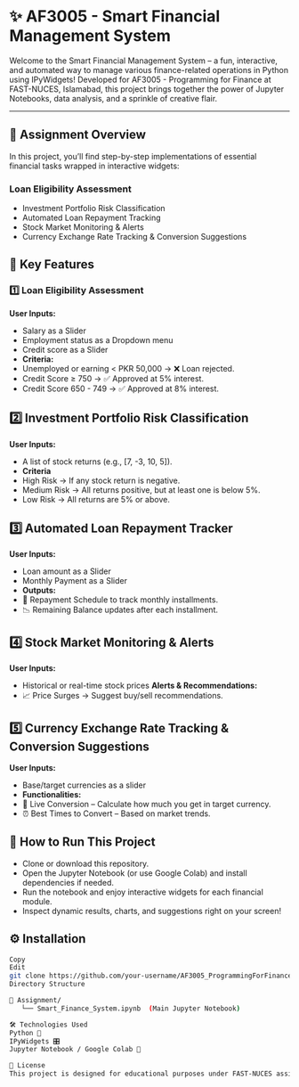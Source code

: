 # ✨ AF3005 - Smart Financial Management System


Welcome to the Smart Financial Management System – a fun, interactive, and automated way to manage various finance-related operations in Python using IPyWidgets! Developed for AF3005 - Programming for Finance at FAST-NUCES, Islamabad, this project brings together the power of Jupyter Notebooks, data analysis, and a sprinkle of creative flair.

---

## 🎯 Assignment Overview
In this project, you’ll find step-by-step implementations of essential financial tasks wrapped in interactive widgets:

### Loan Eligibility Assessment
- Investment Portfolio Risk Classification
- Automated Loan Repayment Tracking
- Stock Market Monitoring & Alerts
- Currency Exchange Rate Tracking & Conversion Suggestions

## 🚀 Key Features

### 1️⃣ Loan Eligibility Assessment
**User Inputs:**
- Salary as a Slider
- Employment status as a Dropdown menu 
- Credit score as a Slider
- **Criteria:**
- Unemployed or earning < PKR 50,000 → ❌ Loan rejected.
- Credit Score ≥ 750 → ✅ Approved at 5% interest.
- Credit Score 650 - 749 → ✅ Approved at 8% interest.

## 2️⃣ Investment Portfolio Risk Classification
**User Inputs:** 
- A list of stock returns (e.g., [7, -3, 10, 5]).
- **Criteria**
-  High Risk → If any stock return is negative.
-  Medium Risk → All returns positive, but at least one is below 5%.
-  Low Risk → All returns are 5% or above.

## 3️⃣ Automated Loan Repayment Tracker
**User Inputs:**
- Loan amount as a Slider 
- Monthly Payment as a Slider 
- **Outputs:**
- 📅 Repayment Schedule to track monthly installments.
- 📉 Remaining Balance updates after each installment.

## 4️⃣ Stock Market Monitoring & Alerts
**User Inputs:** 
- Historical or real-time stock prices
 **Alerts & Recommendations:**
- 📈 Price Surges → Suggest buy/sell recommendations.

## 5️⃣ Currency Exchange Rate Tracking & Conversion Suggestions
**User Inputs:**
- Base/target currencies as a slider
- **Functionalities:**
- 💱 Live Conversion – Calculate how much you get in target currency.
- ⏰ Best Times to Convert – Based on market trends.

## 🏁 How to Run This Project
- Clone or download this repository.
- Open the Jupyter Notebook (or use Google Colab) and install dependencies if needed.
- Run the notebook and enjoy interactive widgets for each financial module.
- Inspect dynamic results, charts, and suggestions right on your screen!
## ⚙️ Installation
```bash
Copy
Edit
git clone https://github.com/your-username/AF3005_ProgrammingForFinance.git
Directory Structure

📂 Assignment/ 
   └── Smart_Finance_System.ipynb  (Main Jupyter Notebook)

🛠 Technologies Used
Python 🐍
IPyWidgets 🎛️
Jupyter Notebook / Google Colab 📒

📜 License
This project is designed for educational purposes under FAST-NUCES assignment policies. Feel free to explore, reuse, or enhance any component of this Smart Financial Management System.
